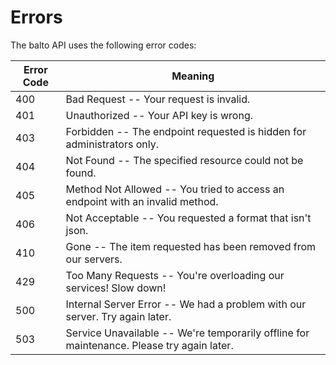 # Errors

The balto API uses the following error codes:


Error Code | Meaning
---------- | -------
400 | Bad Request -- Your request is invalid.
401 | Unauthorized -- Your API key is wrong.
403 | Forbidden -- The endpoint requested is hidden for administrators only.
404 | Not Found -- The specified resource could not be found.
405 | Method Not Allowed -- You tried to access an endpoint with an invalid method.
406 | Not Acceptable -- You requested a format that isn't json.
410 | Gone -- The item requested has been removed from our servers.
429 | Too Many Requests -- You're overloading our services! Slow down!
500 | Internal Server Error -- We had a problem with our server. Try again later.
503 | Service Unavailable -- We're temporarily offline for maintenance. Please try again later.

